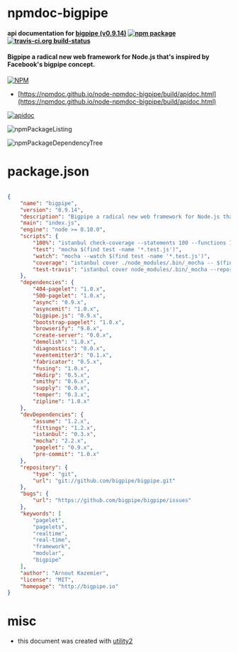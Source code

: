 # npmdoc-bigpipe

#### api documentation for  [bigpipe (v0.9.14)](http://bigpipe.io)  [![npm package](https://img.shields.io/npm/v/npmdoc-bigpipe.svg?style=flat-square)](https://www.npmjs.org/package/npmdoc-bigpipe) [![travis-ci.org build-status](https://api.travis-ci.org/npmdoc/node-npmdoc-bigpipe.svg)](https://travis-ci.org/npmdoc/node-npmdoc-bigpipe)

#### Bigpipe a radical new web framework for Node.js that's inspired by Facebook's bigpipe concept.

[![NPM](https://nodei.co/npm/bigpipe.png?downloads=true&downloadRank=true&stars=true)](https://www.npmjs.com/package/bigpipe)

- [https://npmdoc.github.io/node-npmdoc-bigpipe/build/apidoc.html](https://npmdoc.github.io/node-npmdoc-bigpipe/build/apidoc.html)

[![apidoc](https://npmdoc.github.io/node-npmdoc-bigpipe/build/screenCapture.buildCi.browser.%252Ftmp%252Fbuild%252Fapidoc.html.png)](https://npmdoc.github.io/node-npmdoc-bigpipe/build/apidoc.html)

![npmPackageListing](https://npmdoc.github.io/node-npmdoc-bigpipe/build/screenCapture.npmPackageListing.svg)

![npmPackageDependencyTree](https://npmdoc.github.io/node-npmdoc-bigpipe/build/screenCapture.npmPackageDependencyTree.svg)



# package.json

```json

{
    "name": "bigpipe",
    "version": "0.9.14",
    "description": "Bigpipe a radical new web framework for Node.js that's inspired by Facebook's bigpipe concept.",
    "main": "index.js",
    "engine": "node >= 0.10.0",
    "scripts": {
        "100%": "istanbul check-coverage --statements 100 --functions 100 --lines 100 --branches 100",
        "test": "mocha $(find test -name '*.test.js')",
        "watch": "mocha --watch $(find test -name '*.test.js')",
        "coverage": "istanbul cover ./node_modules/.bin/_mocha -- $(find test -name '*.test.js')",
        "test-travis": "istanbul cover node_modules/.bin/_mocha --report lcovonly -- $(find test -name '*.test.js')"
    },
    "dependencies": {
        "404-pagelet": "1.0.x",
        "500-pagelet": "1.0.x",
        "async": "0.9.x",
        "asyncemit": "1.0.x",
        "bigpipe.js": "0.9.x",
        "bootstrap-pagelet": "1.0.x",
        "browserify": "9.0.x",
        "create-server": "0.0.x",
        "demolish": "1.0.x",
        "diagnostics": "0.0.x",
        "eventemitter3": "0.1.x",
        "fabricator": "0.5.x",
        "fusing": "1.0.x",
        "mkdirp": "0.5.x",
        "smithy": "0.6.x",
        "supply": "0.0.x",
        "temper": "0.3.x",
        "zipline": "1.0.x"
    },
    "devDependencies": {
        "assume": "1.2.x",
        "fittings": "1.2.x",
        "istanbul": "0.3.x",
        "mocha": "2.2.x",
        "pagelet": "0.9.x",
        "pre-commit": "1.0.x"
    },
    "repository": {
        "type": "git",
        "url": "git://github.com/bigpipe/bigpipe.git"
    },
    "bugs": {
        "url": "https://github.com/bigpipe/bigpipe/issues"
    },
    "keywords": [
        "pagelet",
        "pagelets",
        "realtime",
        "real-time",
        "framework",
        "modular",
        "bigpipe"
    ],
    "author": "Arnout Kazemier",
    "license": "MIT",
    "homepage": "http://bigpipe.io"
}
```



# misc
- this document was created with [utility2](https://github.com/kaizhu256/node-utility2)
